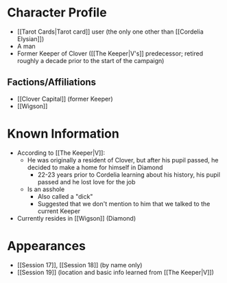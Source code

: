 # Character Profile
- [[Tarot Cards|Tarot card]] user (the only one other than [[Cordelia Elysian]])
- A man
- Former Keeper of Clover ([[The Keeper|V's]] predecessor; retired roughly a decade prior to the start of the campaign)

## Factions/Affiliations
- [[Clover Capital]] (former Keeper)
- [[Wigson]]

# Known Information
- According to [[The Keeper|V]]:
	- He was originally a resident of Clover, but after his pupil passed, he decided to make a home for himself in Diamond
		- 22-23 years prior to Cordelia learning about his history, his pupil passed and he lost love for the job
	- Is an asshole
		- Also called a "dick"
		- Suggested that we don't mention to him that we talked to the current Keeper
- Currently resides in [[Wigson]] (Diamond)

# Appearances
- [[Session 17]], [[Session 18]] (by name only)
- [[Session 19]] (location and basic info learned from [[The Keeper|V]])